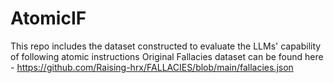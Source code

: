 # AtomicIF
This repo includes the dataset constructed to evaluate the LLMs' capability of following atomic instructions 
Original Fallacies dataset can be found here - https://github.com/Raising-hrx/FALLACIES/blob/main/fallacies.json
